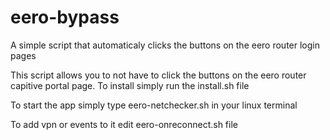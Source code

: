 # eero-bypass
A simple script that automaticaly clicks the buttons on the eero router login pages

This script allows you to not have to click the buttons on the eero router capitive portal page.
To install simply run the install.sh file

To start the app simply type eero-netchecker.sh in your linux terminal

To add vpn or events to it edit eero-onreconnect.sh file
